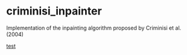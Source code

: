# criminisi_inpainter
Implementation of the inpainting algorithm proposed by Criminisi et al. (2004)

[test](http://www.nike.com)
